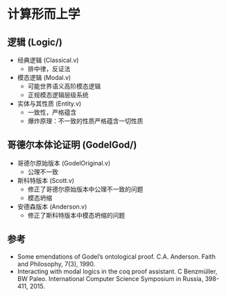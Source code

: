 # 计算形而上学

## 逻辑 (Logic/)
- 经典逻辑 (Classical.v)
  - 排中律，反证法
- 模态逻辑 (Modal.v)
  - 可能世界语义高阶模态逻辑
  - 正规模态逻辑层级系统
- 实体与其性质 (Entity.v)
  - 一致性，严格蕴含
  - 爆炸原理：不一致的性质严格蕴含一切性质

## 哥德尔本体论证明 (GodelGod/)
- 哥德尔原始版本 (GodelOriginal.v)
  - 公理不一致
- 斯科特版本 (Scott.v)
  - 修正了哥德尔原始版本中公理不一致的问题
  - 模态坍缩
- 安德森版本 (Anderson.v)
  - 修正了斯科特版本中模态坍缩的问题

## 参考
- Some emendations of Godel’s ontological proof. C.A. Anderson. Faith and Philosophy, 7(3), 1990.
- Interacting with modal logics in the coq proof assistant. C Benzmüller, BW Paleo. International Computer Science Symposium in Russia, 398-411, 2015.

